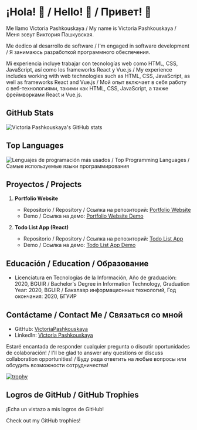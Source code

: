 # ¡Hola! 👋 / Hello! 👋 / Привет! 👋

Me llamo Victoria Pashkouskaya / My name is Victoria Pashkouskaya / Меня зовут Виктория Пашкувская. 

Me dedico al desarrollo de software / I'm engaged in software development / Я занимаюсь разработкой программного обеспечения. 

Mi experiencia incluye trabajar con tecnologías web como HTML, CSS, JavaScript, así como los frameworks React y Vue.js / My experience includes working with web technologies such as HTML, CSS, JavaScript, as well as frameworks React and Vue.js / Мой опыт включает в себя работу с веб-технологиями, такими как HTML, CSS, JavaScript, а также фреймворками React и Vue.js.

## GitHub Stats
![Victoria Pashkouskaya's GitHub stats](https://github-readme-stats.vercel.app/api?username=VictoriaPashkouskaya&show_icons=true&theme=radical&bg_color=000000&text_color=DC143C)



## Top Languages

![Lenguajes de programación más usados / Top Programming Languages / Самые используемые языки программирования](https://github-readme-stats.vercel.app/api/top-langs/?username=VictoriaPashkouskaya&layout=compact)

## Proyectos / Projects

1. **Portfolio Website**
   - Repositorio / Repository / Ссылка на репозиторий: [Portfolio Website](https://github.com/VictoriaPashkouskaya/portfolio)
   - Demo / Ссылка на демо: [Portfolio Website Demo](https://victoriapashkouskaya.github.io/portfolio/)

2. **Todo List App (React)**
   - Repositorio / Repository / Ссылка на репозиторий: [Todo List App](https://github.com/VictoriaPashkouskaya/todo-list-react)
   - Demo / Ссылка на демо: [Todo List App Demo](https://victoriapashkouskaya.github.io/todo-list-react/)

## Educación / Education / Образование

- Licenciatura en Tecnologías de la Información, Año de graduación: 2020, BGUIR / Bachelor's Degree in Information Technology, Graduation Year: 2020, BGUIR / Бакалавр информационных технологий, Год окончания: 2020, БГУИР

## Contáctame / Contact Me / Связаться со мной

- GitHub: [VictoriaPashkouskaya](https://github.com/VictoriaPashkouskaya)
- LinkedIn: [Victoria Pashkouskaya](https://www.linkedin.com/in/victoria-pashkouskaya/)

Estaré encantada de responder cualquier pregunta o discutir oportunidades de colaboración! / I'll be glad to answer any questions or discuss collaboration opportunities! / Буду рада ответить на любые вопросы или обсудить возможности сотрудничества!

[![trophy](https://github-profile-trophy.vercel.app/?username=VictoriaPashkouskaya)](https://github.com/ryo-ma/github-profile-trophy)


## Logros de GitHub / GitHub Trophies

¡Echa un vistazo a mis logros de GitHub!

Check out my GitHub trophies!


